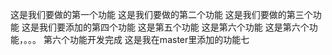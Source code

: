 这是我们要做的第一个功能
这是我们要做的第二个功能
这是我们要做的第三个功能
这是我们要添加的第四个功能
这是第五个功能
这是第六个功能
这是第六个功能，。。。
第六个功能开发完成
这是我在master里添加的功能七